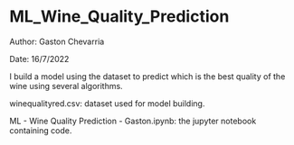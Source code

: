 # ML_Wine_Quality_Prediction

Author: Gaston Chevarria

Date: 16/7/2022

I build a model using the dataset to predict which is the best quality of the wine using several algorithms.

winequalityred.csv: dataset used for model building.

ML - Wine Quality Prediction - Gaston.ipynb: the jupyter notebook containing code.
